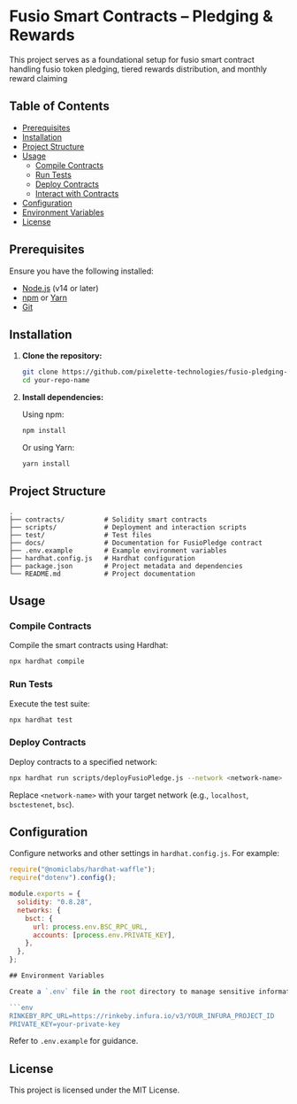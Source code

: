 # Fusio Smart Contracts – Pledging & Rewards

This project serves as a foundational setup for fusio smart contract handling fusio token pledging, tiered rewards distribution, and monthly reward claiming


## Table of Contents

- [Prerequisites](#prerequisites)
- [Installation](#installation)
- [Project Structure](#project-structure)
- [Usage](#usage)
  - [Compile Contracts](#compile-contracts)
  - [Run Tests](#run-tests)
  - [Deploy Contracts](#deploy-contracts)
  - [Interact with Contracts](#interact-with-contracts)
- [Configuration](#configuration)
- [Environment Variables](#environment-variables)
- [License](#license)

## Prerequisites

Ensure you have the following installed:

- [Node.js](https://nodejs.org/en/) (v14 or later)
- [npm](https://www.npmjs.com/) or [Yarn](https://yarnpkg.com/)
- [Git](https://git-scm.com/)

## Installation

1. **Clone the repository:**

   ```bash
   git clone https://github.com/pixelette-technologies/fusio-pledging-contract.git
   cd your-repo-name
   ```

2. **Install dependencies:**

   Using npm:

   ```bash
   npm install
   ```

   Or using Yarn:

   ```bash
   yarn install
   ```

## Project Structure

```
.
├── contracts/          # Solidity smart contracts
├── scripts/            # Deployment and interaction scripts
├── test/               # Test files
├── docs/               # Documentation for FusioPledge contract
├── .env.example        # Example environment variables
├── hardhat.config.js   # Hardhat configuration
├── package.json        # Project metadata and dependencies
└── README.md           # Project documentation
```

## Usage

### Compile Contracts

Compile the smart contracts using Hardhat:

```bash
npx hardhat compile
```

### Run Tests

Execute the test suite:

```bash
npx hardhat test
```

### Deploy Contracts

Deploy contracts to a specified network:

```bash
npx hardhat run scripts/deployFusioPledge.js --network <network-name>
```

Replace `<network-name>` with your target network (e.g., `localhost`, `bsctestenet`, `bsc`).

## Configuration

Configure networks and other settings in `hardhat.config.js`. For example:

```javascript
require("@nomiclabs/hardhat-waffle");
require("dotenv").config();

module.exports = {
  solidity: "0.8.28",
  networks: {
    bsct: {
      url: process.env.BSC_RPC_URL,
      accounts: [process.env.PRIVATE_KEY],
    },
  },
};

## Environment Variables

Create a `.env` file in the root directory to manage sensitive information:

```env
RINKEBY_RPC_URL=https://rinkeby.infura.io/v3/YOUR_INFURA_PROJECT_ID
PRIVATE_KEY=your-private-key
```

Refer to `.env.example` for guidance.

## License

This project is licensed under the MIT License.
